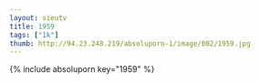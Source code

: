 ```yaml
--- 
layout: sieutv
title: 1959
tags: ["1k"]
thumb: http://94.23.248.219/absoluporn-1/image/002/1959.jpg
---
```

{% include absoluporn key="1959" %} 
